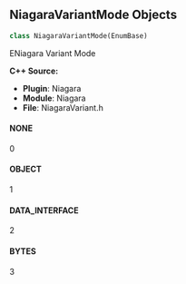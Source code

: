 ## NiagaraVariantMode Objects

```python
class NiagaraVariantMode(EnumBase)
```

ENiagara Variant Mode

**C++ Source:**

- **Plugin**: Niagara
- **Module**: Niagara
- **File**: NiagaraVariant.h

<a id="unreal.NiagaraVariantMode.NONE"></a>

#### NONE

0

<a id="unreal.NiagaraVariantMode.OBJECT"></a>

#### OBJECT

1

<a id="unreal.NiagaraVariantMode.DATA_INTERFACE"></a>

#### DATA_INTERFACE

2

<a id="unreal.NiagaraVariantMode.BYTES"></a>

#### BYTES

3

<a id="unreal.GroomCacheType"></a>